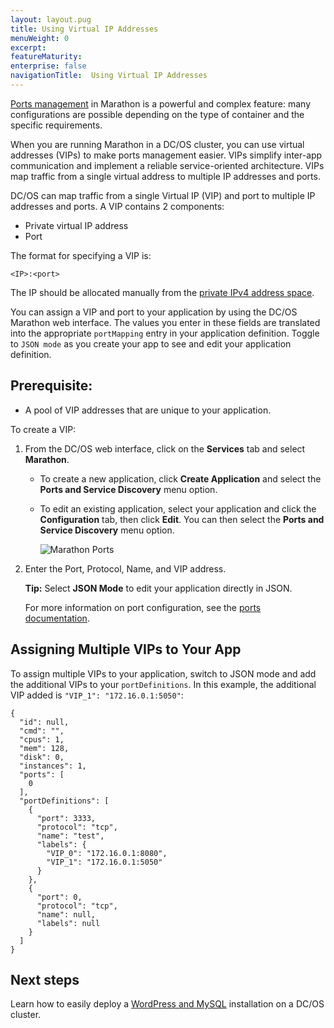 ```yaml
---
layout: layout.pug
title: Using Virtual IP Addresses
menuWeight: 0
excerpt:
featureMaturity:
enterprise: false
navigationTitle:  Using Virtual IP Addresses
---
```


<!-- This source repo for this topic is https://github.com/dcos/dcos-docs -->


[Ports management][1] in Marathon is a powerful and complex feature: many configurations are possible depending on the type of container and the specific requirements.

When you are running Marathon in a DC/OS cluster, you can use virtual addresses (VIPs) to make ports management easier. VIPs simplify inter-app communication and implement a reliable service-oriented architecture. VIPs map traffic from a single virtual address to multiple IP addresses and ports.

DC/OS can map traffic from a single Virtual IP (VIP) and port to multiple IP addresses and ports. A VIP contains 2 components:

 * Private virtual IP address
 * Port

The format for specifying a VIP is:

    <IP>:<port>

The IP should be allocated manually from the [private IPv4 address space][1].

You can assign a VIP and port to your application by using the DC/OS Marathon web interface. The values you enter in these fields are translated into the appropriate `portMapping` entry in your application definition. Toggle to `JSON mode` as you create your app to see and edit your application definition.

## Prerequisite:

*   A pool of VIP addresses that are unique to your application.

To create a VIP:

1.  From the DC/OS web interface, click on the **Services** tab and select **Marathon**.

    *   To create a new application, click **Create Application** and select the **Ports and Service Discovery** menu option.
    *   To edit an existing application, select your application and click the **Configuration** tab, then click **Edit**. You can then select the **Ports and Service Discovery** menu option.

        ![Marathon Ports](/docs/1.7/overview/img/ui-marathon-ports.gif)

2.  Enter the Port, Protocol, Name, and VIP address.

    **Tip:** Select **JSON Mode** to edit your application directly in JSON.

    For more information on port configuration, see the [ports documentation][2].

## Assigning Multiple VIPs to Your App

To assign multiple VIPs to your application, switch to JSON mode and add the additional VIPs to your `portDefinitions`. In this example, the additional VIP added is `"VIP_1": "172.16.0.1:5050"`:

    {
      "id": null,
      "cmd": "",
      "cpus": 1,
      "mem": 128,
      "disk": 0,
      "instances": 1,
      "ports": [
        0
      ],
      "portDefinitions": [
        {
          "port": 3333,
          "protocol": "tcp",
          "name": "test",
          "labels": {
            "VIP_0": "172.16.0.1:8080",
            "VIP_1": "172.16.0.1:5050"
          }
        },
        {
          "port": 0,
          "protocol": "tcp",
          "name": null,
          "labels": null
        }
      ]
    }
    
## Next steps

Learn how to easily deploy a [WordPress and MySQL](/docs/1.7/usage/tutorials/wordpress-mysql/) installation on a DC/OS cluster.

[1]: https://en.wikipedia.org/wiki/Private_network#Private_IPv4_address_spaces
[2]: http://mesosphere.github.io/marathon/docs/ports.html

